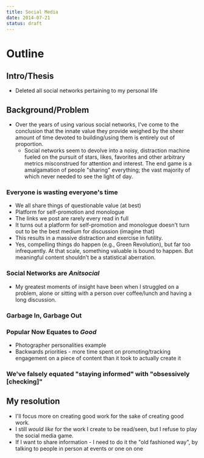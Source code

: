```yaml
---
title: Social Media
date: 2014-07-21
status: draft
---
```



# Outline

## Intro/Thesis

* Deleted all social networks pertaining to my personal life 


## Background/Problem

* Over the years of using various social networks, I've come to the conclusion that the innate value they provide weighed by the sheer amount of time devoted to building/using them is entirely out of proportion.
  * Social networks seem to devolve into a noisy, distraction machine fueled on the pursuit of stars, likes, favorites and other arbitrary metrics misconstrued for attention and interest. The end game is a amalgamation of people "sharing" everything; the vast majority of which never needed to see the light of day.

### Everyone is wasting everyone's time

* We all share things of questionable value (at best)
* Platform for self-promotion and monologue
* The links we post are rarely every read in full
* It turns out a platform for self-promotion and monologue doesn't turn out to be the best medium for discussion (imagine that)
* This results in a massive distraction and exercise in futility.
* Yes, compelling things do happen (e.g., Green Revolution), but far too infrequently. At that scale, something valuable is bound to happen. But meaningful content shouldn't be a statistical aberration.

### Social Networks are _Anitsocial_

* My greatest moments of insight have been when I struggled on a problem, alone or sitting with a person over coffee/lunch and having a long discussion.


### Garbage In, Garbage Out



### Popular Now Equates to _Good_

* Photographer personalities example
* Backwards priorities - more time spent on promoting/tracking engagement on a piece of content than it took to actually create it 

### We've falsely equated "staying informed" with "obsessively [checking]"

## My resolution

* I'll focus more on creating good work for the sake of creating good work.
* I still _would like_ for the work I create to be read/seen, but I refuse to play the social media game. 
* If I want to share information - I need to do it the "old fashioned way", by talking to people in person at events or one on one


